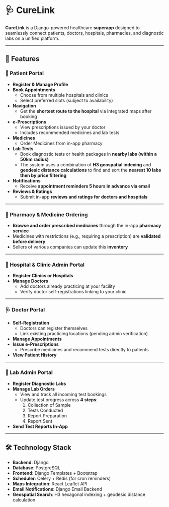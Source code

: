 # 🩺 CureLink

**CureLink** is a Django-powered healthcare **superapp** designed to seamlessly connect patients, doctors, hospitals, pharmacies, and diagnostic labs on a unified platform.

---

## 🌟 Features

### 👥 Patient Portal

- **Register & Manage Profile**
- **Book Appointments**
  - Choose from multiple hospitals and clinics
  - Select preferred slots (subject to availability)
- **Navigation**
  - Get the **shortest route to the hospital** via integrated maps after booking
- **e-Prescriptions**
  - View prescriptions issued by your doctor
  - Includes recommended medicines and lab tests
- **Medicines**
  - Order Medicines from in-app pharmacy
- **Lab Tests**
  - Book diagnostic tests or health packages in **nearby labs (within a 50km radius)**
  - The system uses a combination of **H3 geospatial indexing** and **geodesic distance calculations** to find and sort the **nearest 10 labs then by price filtering**
- **Notifications**
  - Receive **appointment reminders 5 hours in advance via email**
- **Reviews & Ratings**
  - Submit in-app **reviews and ratings for doctors and hospitals**

---

### 💊 Pharmacy & Medicine Ordering

- **Browse and order prescribed medicines** through the in-app **pharmacy service**
- Medicines with restrictions (e.g., requiring a prescription) are **validated before delivery**
- Sellers of various companies can update this **inventory**

---

### 🏥 Hospital & Clinic Admin Portal

- **Register Clinics or Hospitals**
- **Manage Doctors**
  - Add doctors already practicing at your facility
  - Verify doctor self-registrations linking to your clinic

---

### 🩺 Doctor Portal

- **Self-Registration**
  - Doctors can register themselves
  - Link existing practicing locations (pending admin verification)
- **Manage Appointments**
- **Issue e-Prescriptions**
  - Prescribe medicines and recommend tests directly to patients
- **View Patient History**

---

### 🧪 Lab Admin Portal

- **Register Diagnostic Labs**
- **Manage Lab Orders**
  - View and track all incoming test bookings
  - Update test progress across **4 steps**:
    1. Collection of Sample
    2. Tests Conducted
    3. Report Preparation
    4. Report Sent
- **Send Test Reports In-App**

---

## 🛠️ Technology Stack

- **Backend**: Django
- **Database**: PostgreSQL
- **Frontend**: Django Templates + Bootstrap
- **Scheduler**: Celery + Redis (for cron reminders)
- **Maps Integration**: React Leaflet API
- **Email Notifications**: Django Email Backend
- **Geospatial Search**: H3 hexagonal indexing + geodesic distance calculation
